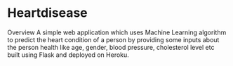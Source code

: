 # Heartdisease
Overview
A simple web application which uses Machine Learning algorithm to predict the heart condition of a person by providing some inputs about the person health like age, gender, blood pressure, cholesterol level etc built using Flask and deployed on Heroku.
